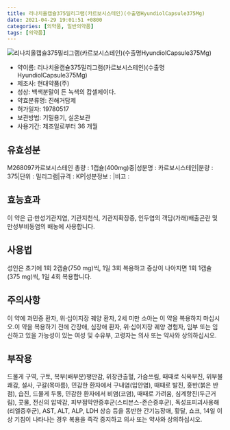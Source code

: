 ```yaml
---
title: 리나치올캡슐375밀리그램(카르보시스테인)(수출명HyundiolCapsule375Mg)
date: 2021-04-29 19:01:51 +0800
categories: [의약품, 일반의약품]
tags: [의약품]
---
```

![리나치올캡슐375밀리그램(카르보시스테인)(수출명HyundiolCapsule375Mg)](https://nedrug.mfds.go.kr/pbp/cmn/itemImageDownload/151326603582900051)

- 약이름: 리나치올캡슐375밀리그램(카르보시스테인)(수출명HyundiolCapsule375Mg)
- 제조사: 현대약품(주)
- 성상: 백색분말이 든 녹색의 캅셀제이다.
- 약효분류명: 진해거담제
- 허가일자: 19780517
- 보관방법: 기밀용기, 실온보관
- 사용기간: 제조일로부터 36 개월
## 유효성분
M268097카르보시스테인
총량 : 1캡슐(400mg)중|성분명 : 카르보시스테인|분량 : 375|단위 : 밀리그램|규격 : KP|성분정보 : |비고 :
## 효능효과
이 약은 급·만성기관지염, 기관지천식, 기관지확장증, 인두염의 객담(가래)배출곤란 및 만성부비동염의 배농에 사용합니다.
## 사용법
성인은 초기에 1회 2캡슐(750 mg)씩, 1일 3회 복용하고 증상이 나아지면 1회 1캡슐(375 mg)씩, 1일 4회 복용합니다.
## 주의사항
이 약에 과민증 환자, 위·십이지장 궤양 환자, 2세 미만 소아는 이 약을 복용하지 마십시오.이 약을 복용하기 전에 간장애, 심장애 환자, 위·십이지장 궤양 경험자, 임부 또는 임신하고 있을 가능성이 있는 여성 및 수유부, 고령자는 의사 또는 약사와 상의하십시오.
## 부작용
드물게 구역, 구토, 복부(배부분)팽만감, 위장관출혈, 가슴쓰림, 때때로 식욕부진, 위부불쾌감, 설사, 구갈(목마름), 민감한 환자에서 구내염(입안염), 때때로 발진, 홍반(붉은 반점), 습진, 드물게 두통, 민감한 환자에서 비염(코염), 때때로 가려움, 심계항진(두근거림), 콧물, 전신의 압박감, 피부점막안증후군(스티븐스-존슨증후군), 독성표피괴사용해(리엘증후군), AST, ALT, ALP, LDH 상승 등을 동반한 간기능장애, 황달, 쇼크, 14일 이상 기침이 나타나는 경우 복용을 즉각 중지하고 의사 또는 약사와 상의하십시오.
